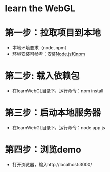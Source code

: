 # learn the WebGL
# 第一步：拉取项目到本地
* 本地环境要求（node, npm）
* 环境安装可参考：[安装Node.js和npm](https://www.liaoxuefeng.com/wiki/001434446689867b27157e896e74d51a89c25cc8b43bdb3000/00143450141843488beddae2a1044cab5acb5125baf0882000)
# 第二步: 载入依赖包
*  在learnWebGL目录下，运行命令：npm install
# 第三步：启动本地服务器
* 在learnWebGL目录下，运行命令：node app.js
# 第四步：浏览demo
* 打开浏览器，输入http://localhost:3000/